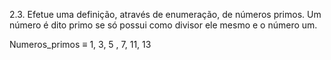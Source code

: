 2.3. Efetue uma definição, através de enumeração, de números primos. Um número é dito primo se só possui como divisor ele mesmo e o número um.

Numeros_primos ≡  1, 3, 5 , 7, 11, 13